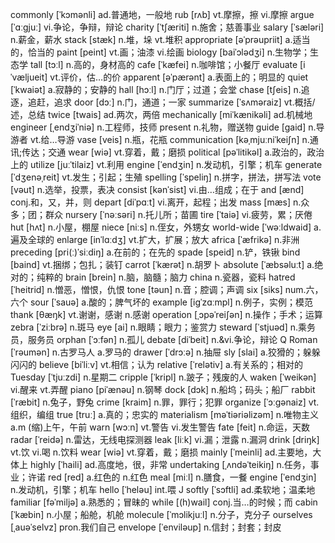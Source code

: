 commonly [ˈkɔmənli] ad.普通地，一般地
rub [rʌb] vt.摩擦，擦 vi.摩擦
argue [ˈɑːgjuː] vi.争论，争辩，辩论
charity [ˈt∫æriti] n.施舍；慈善事业
salary [ˈsæləri] n.薪金，薪水
stack [stæk] n.堆，垛 vt.堆积
appropriate [əˈprəupriit] a.适当的，恰当的
paint [peint] vt.画；油漆 vi.绘画
biology [baiˈɔlədʒi] n.生物学；生态学
tall [tɔːl] n.高的，身材高的
cafe [ˈkæfei] n.咖啡馆；小餐厅
evaluate [iˈvæljueit] vt.评价，估…的价
apparent [əˈpærənt] a.表面上的；明显的
quiet [ˈkwaiət] a.寂静的；安静的
hall [hɔːl] n.门厅；过道；会堂
chase [t∫eis] n.追逐，追赶，追求
door [dɔː] n.门，通道；一家
summarize [ˈsʌməraiz] vt.概括/述，总结
twice [twais] ad.两次，两倍
mechanically [miˈkænikəli] ad.机械地
engineer [ˌendʒiˈniə] n.工程师，技师
present n.礼物，赠送物
guide [gaid] n.导游者 vt.给…导游
vase [veis] n.瓶，花瓶
communication [kəˌmjuːniˈkei∫n] n.通讯;传达；交通
wear [wiə] vt.穿着，戴；磨损
political [pəˈlitikəl] a.政治的，政治上的
utilize [juːˈtilaiz] vt.利用
engine [ˈendʒin] n.发动机，引擎；机车
generate [ˈdʒenəˌreit] vt.发生；引起；生殖
spelling [ˈspeliŋ] n.拼字，拼法，拼写法
vote [vəut] n.选举，投票，表决
consist [kənˈsist] vi.由…组成；在于
and [ænd] conj.和，又，并，则
depart [diˈpɑːt] vi.离开，起程；出发
mass [mæs] n.众多；团；群众
nursery [ˈnəːsəri] n.托儿所；苗圃
tire [ˈtaiə] vi.疲劳，累；厌倦
hut [hʌt] n.小屋，棚屋
niece [niːs] n.侄女，外甥女
world-wide [ˈwəːldwaid] a.遍及全球的
enlarge [inˈlɑːdʒ] vt.扩大，扩展；放大
africa [ˈæfrikə] n.非洲
preceding [pri(ː)ˈsiːdiŋ] a.在前的；在先的
spade [speid] n.铲，铁锹
bind [baind] vt.捆绑；包扎；装钉
carrot [ˈkærət] n.胡罗卜
absolute [ˈæbsəluːt] a.绝对的；纯粹的
brain [brein] n.脑，脑髓；脑力
china n.瓷器，瓷料
hatred [ˈheitrid] n.憎恶，憎恨，仇恨
tone [təun] n.音；腔调；声调
six [siks] num.六，六个
sour [ˈsauə] a.酸的；脾气坏的
example [igˈzɑːmpl] n.例子，实例；模范
thank [θæŋk] vt.谢谢，感谢 n.感谢
operation [ˌɔpəˈrei∫ən] n.操作；手术；运算
zebra [ˈziːbrə] n.斑马
eye [ai] n.眼睛；眼力；鉴赏力
steward [ˈstjuəd] n.乘务员，服务员
orphan [ˈɔːfən] n.孤儿
debate [diˈbeit] n.&vi.争论，辩论
Q
Roman [ˈrəumən] n.古罗马人 a.罗马的
drawer [ˈdrɔːə] n.抽屉
sly [slai] a.狡猾的；躲躲闪闪的
believe [biˈliːv] vt.相信；认为
relative [ˈrelətiv] a.有关系的；相对的
Tuesday [ˈtjuːzdi] n.星期二
cripple [ˈkripl] n.跛子；残废的人
waken [ˈweikən] vi.醒来 vt.弄醒
piano [piˈænəu] n.钢琴
dock [dɔk] n.船坞；码头；船厂
rabbit [ˈræbit] n.兔子，野兔
crime [kraim] n.罪，罪行；犯罪
organize [ˈɔːgənaiz] vt.组织，编组
true [truː] a.真的；忠实的
materialism [məˈtiəriəlizəm] n.唯物主义
a.m (缩)上午，午前
warn [wɔːn] vt.警告 vi.发生警告
fate [feit] n.命运，天数
radar [ˈreidə] n.雷达，无线电探测器
leak [liːk] vi.漏；泄露 n.漏洞
drink [driŋk] vt.饮 vi.喝 n.饮料
wear [wiə] vt.穿着，戴；磨损
mainly [ˈmeinli] ad.主要地，大体上
highly [ˈhaili] ad.高度地，很，非常
undertaking [ˌʌndəˈteikiŋ] n.任务，事业；许诺
red [red] a.红色的 n.红色
meal [miːl] n.膳食，一餐
engine [ˈendʒin] n.发动机，引擎；机车
hello [ˈheləu] int.喂
J
softly [ˈsɔftli] ad.柔软地；温柔地
familiar [fəˈmiljə] a.熟悉的；冒昧的
while [(h)wail] conj.当…的时候；而
cabin [ˈkæbin] n.小屋；船舱，机舱
molecule [ˈmɔlikjuːl] n.分子，克分子
ourselves [ˌauəˈselvz] pron.我们自己
envelope [ˈenviləup] n.信封；封套；封皮
